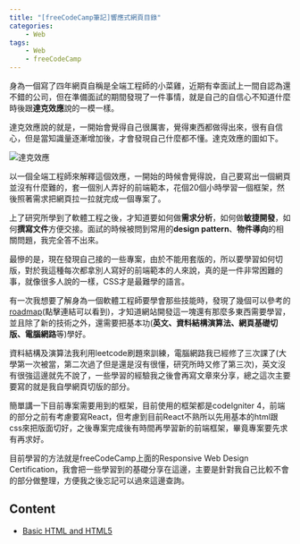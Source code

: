 ```yaml
---
title: "[freeCodeCamp筆記]響應式網頁目錄"
categories: 
    - Web
tags: 
    - Web
    - freeCodeCamp
---
```

身為一個寫了四年網頁自稱是全端工程師的小菜雞，近期有幸面試上一間自認為還不錯的公司，但在準備面試的期間發現了一件事情，就是自己的自信心不知道什麼時後跟**達克效應**說的一模一樣。

達克效應說的就是，一開始會覺得自己很厲害，覺得東西都做得出來，很有自信心，但是當知識量逐漸增加後，才會發現自己什麼都不懂。達克效應的圖如下。

<img src="https://i.imgur.com/9woRhXw.png" alt="達克效應">

以一個全端工程師來解釋這個效應，一開始的時候會覺得說，自己要寫出一個網頁並沒有什麼難的，套一個別人弄好的前端範本，花個20個小時學習一個框架，然後照著需求把網頁拉一拉就完成一個專案了。

上了研究所學到了軟體工程之後，才知道要如何做**需求分析**，如何做**敏捷開發**，如何**撰寫文件**方便交接。面試的時候被問到常用的**design pattern**、**物件導向**的相關問題，我完全答不出來。

最慘的是，現在發現自己接的一些專案，由於不能用套版的，所以要學習如何切版，對於我這種每次都拿別人寫好的前端範本的人來說，真的是一件非常困難的事，就像很多人說的一樣，CSS才是最難學的語言。

有一次我想要了解身為一個軟體工程師要學會那些技能時，發現了幾個可以參考的[roadmap](https://github.com/goodjack/developer-roadmap-chinese)(點擊連結可以看到)，才知道網站開發這一塊還有那麼多東西需要學習，並且除了新的技術之外，還需要把基本功(**英文、資料結構演算法、網頁基礎切版、電腦網路**等)學好。

資料結構及演算法我利用leetcode刷題來訓練，電腦網路我已經修了三次課了(大學第一次被當，第二次過了但是還是沒有很懂，研究所時又修了第三次)，英文沒有很強這邊就先不說了，一些學習的經驗我之後會再寫文章來分享，總之這次主要要寫的就是我自學網頁切版的部分。

簡單講一下目前專案需要用到的框架，目前使用的框架都是codeIgniter 4，前端的部分之前有考慮要寫React，但考慮到目前React不熟所以先用基本的html跟css來把版面切好，之後專案完成後有時間再學習新的前端框架，畢竟專案要先求有再求好。

目前學習的方法就是freeCodeCamp上面的Responsive Web Design Certification，我會把一些學習到的基礎分享在這邊，主要是針對我自己比較不會的部分做整理，方便我之後忘記可以過來這邊查詢。

## Content
* [Basic HTML and HTML5]({{site.url}}{{site.baseurl}}/web/freeCodeCamp-Basic-html-and-html5)